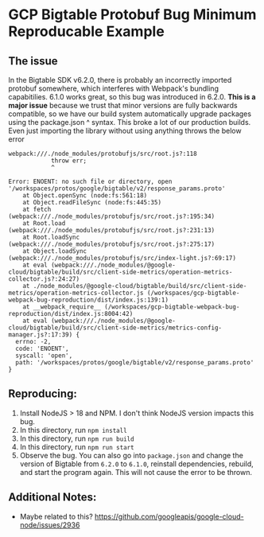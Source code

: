 # GCP Bigtable Protobuf Bug Minimum Reproducable Example

## The issue
In the Bigtable SDK v6.2.0, there is probably an incorrectly imported protobuf somewhere, which interferes with Webpack's bundling capabitilies. 6.1.0 works great, so this bug was introduced in 6.2.0. **This is a major issue** because we trust that minor versions are fully backwards compatible, so we have our build system automatically upgrade packages using the package.json ^ syntax. This broke a lot of our production builds. Even just importing the library without using anything throws the below error
```
webpack:///./node_modules/protobufjs/src/root.js?:118
            throw err;
            ^

Error: ENOENT: no such file or directory, open '/workspaces/protos/google/bigtable/v2/response_params.proto'
    at Object.openSync (node:fs:561:18)
    at Object.readFileSync (node:fs:445:35)
    at fetch (webpack:///./node_modules/protobufjs/src/root.js?:195:34)
    at Root.load (webpack:///./node_modules/protobufjs/src/root.js?:231:13)
    at Root.loadSync (webpack:///./node_modules/protobufjs/src/root.js?:275:17)
    at Object.loadSync (webpack:///./node_modules/protobufjs/src/index-light.js?:69:17)
    at eval (webpack:///./node_modules/@google-cloud/bigtable/build/src/client-side-metrics/operation-metrics-collector.js?:24:27)
    at ./node_modules/@google-cloud/bigtable/build/src/client-side-metrics/operation-metrics-collector.js (/workspaces/gcp-bigtable-webpack-bug-reproduction/dist/index.js:139:1)
    at __webpack_require__ (/workspaces/gcp-bigtable-webpack-bug-reproduction/dist/index.js:8004:42)
    at eval (webpack:///./node_modules/@google-cloud/bigtable/build/src/client-side-metrics/metrics-config-manager.js?:17:39) {
  errno: -2,
  code: 'ENOENT',
  syscall: 'open',
  path: '/workspaces/protos/google/bigtable/v2/response_params.proto'
}
```

## Reproducing:
1. Install NodeJS > 18 and NPM. I don't think NodeJS version impacts this bug. 
2. In this directory, run `npm install`
3. In this directory, run `npm run build`
4. In this directory, run `npm run start`
5. Observe the bug. You can also go into `package.json` and change the version of Bigtable from `6.2.0` to `6.1.0`, reinstall dependencies, rebuild, and start the program again. This will not cause the error to be thrown.  

## Additional Notes:
- Maybe related to this? https://github.com/googleapis/google-cloud-node/issues/2936